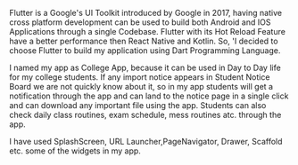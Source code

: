 
Flutter is a Google's UI Toolkit introduced by Google in 2017, having native cross platform development can be used to build both Android and IOS Applications through a single Codebase. Flutter with its Hot Reload Feature have a better performance then React Native and Kotlin. So, 'I decided to choose Flutter to build my application using Dart Programming Language.

  I named my app as College App, because it can be used in Day to Day life for my college students. If any import notice appears in Student Notice Board we are not quickly know about it, so in my app students will get a notification through the app and can land to the notice page in a single click and can download any important file using the app. Students can also check daily class routines, exam schedule, mess routines atc. through the app. 
  
I have used SplashScreen, URL Launcher,PageNavigator, Drawer, Scaffold etc. some of the widgets in my app.   
